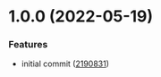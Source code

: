 # 1.0.0 (2022-05-19)


### Features

* initial commit ([2190831](https://github.com/jarham/vue-tools-test/commit/219083155d01f178ccfcff1667e7592890f7df0b))
